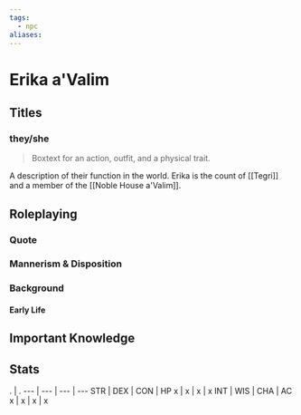 ```yaml
---
tags:
  - npc
aliases:
---
```

# Erika a'Valim
## Titles
### they/she

> Boxtext for an action, outfit, and a physical trait.

A description of their function in the world.
Erika is the count of [[Tegri]] and a member of the [[Noble House a'Valim]].

## Roleplaying
### Quote

### Mannerism & Disposition

### Background
#### Early Life

## Important Knowledge


## Stats
. | . 
--- | --- | --- | ---
STR | DEX | CON | HP
x | x | x | x
INT | WIS | CHA | AC
x | x | x | x